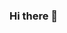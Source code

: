 ### Hi there 👋

<!--
**Jongung-maker/Jongung-maker** is a ✨ _special_ ✨ repository because its `README.md` (this file) appears on your GitHub profile.

<img src="https://img.shields.io/badge/Python-3766AB?style=flat-square&logo=Python&logoColor=white"/></a>&nbsp 



[![solved.ac tier](http://mazassumnida.wtf/api/generate_badge?boj=whddnd0728)](https://solved.ac/whddnd0728)
